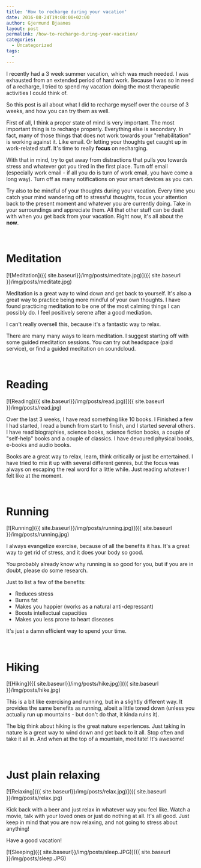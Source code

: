 ```yaml
---
title: 'How to recharge during your vacation'
date: 2016-08-24T19:00:00+02:00
author: Gjermund Bjaanes
layout: post
permalink: /how-to-recharge-during-your-vacation/
categories:
  - Uncategorized
tags:
  -
---
```


I recently had a 3 week summer vacation, which was much needed. I was exhausted from an extended period of hard work. Because I was so in need of a recharge, I tried to spend my vacation doing the most therapeutic activities I could think of.

So this post is all about what I did to recharge myself over the course of 3 weeks, and how you can try them as well.

<!--more-->

First of all, I think a proper state of mind is very important. The most important thing is to recharge properly. 
Everything else is secondary. In fact, many of those things that does not work towards your "rehabilitation" is working against it. 
Like email. Or letting your thoughts get caught up in work-related stuff. It's time to really **focus** on recharging.

With that in mind, try to get away from distractions that pulls you towards stress and whatever got you tired in the first place. 
Turn off email (especially work email - if all you do is turn of work email, you have come a long way). 
Turn off as many notifications on your smart devices as you can.

Try also to be mindful of your thoughts during your vacation. 
Every time you catch your mind wandering off to stressful thoughts, focus your attention back to the present moment and whatever you are currently doing. 
Take in your surroundings and appreciate them. All that other stuff can be dealt with when you get back from your vacation. Right now, it's all about the **now**.

&nbsp;

# Meditation

[![Meditation]({{ site.baseurl}}/img/posts/meditate.jpg)]({{ site.baseurl }}/img/posts/meditate.jpg) 

Meditation is a great way to wind down and get back to yourself. It's also a great way to practice being more mindful of your own thoughts. I have found practicing meditation to be one of the most calming things I can possibly do. I feel positively serene after a good mediation.

I can't really oversell this, because it's a fantastic way to relax.

There are many many ways to learn meditation. I suggest starting off with some guided meditation sessions. You can try out headspace (paid service), or find a guided meditation on soundcloud.

&nbsp;

# Reading

[![Reading]({{ site.baseurl}}/img/posts/read.jpg)]({{ site.baseurl }}/img/posts/read.jpg) 

Over the last 3 weeks, I have read something like 10 books. I Finished a few I had started, I read a bunch from start to finish, and I started several others. 
I have read biographies, science books, science fiction books, a couple of "self-help" books and a couple of classics. 
I have devoured physical books, e-books and audio books.

Books are a great way to relax, learn, think critically or just be entertained. 
I have tried to mix it up with several different genres, but the focus was always on escaping the real word for a little while. Just reading whatever I felt like at the moment.

&nbsp;

# Running

[![Running]({{ site.baseurl}}/img/posts/running.jpg)]({{ site.baseurl }}/img/posts/running.jpg) 

I always evangelize exercise, because of all the benefits it has. It's a great way to get rid of stress, and it does your body so good.

You probably already know why running is so good for you, but if you are in doubt, please do some research.

Just to list a few of the benefits:

- Reduces stress
- Burns fat
- Makes you happier (works as a natural anti-depressant)
- Boosts intellectual capacities
- Makes you less prone to heart diseases

It's just a damn efficient way to spend your time.

&nbsp;

# Hiking

[![Hiking]({{ site.baseurl}}/img/posts/hike.jpg)]({{ site.baseurl }}/img/posts/hike.jpg) 

This is a bit like exercising and running, but in a slightly different way. It provides the same benefits as running, albeit a little toned down (unless you actually run up mountains - but don't do that, it kinda ruins it).

The big think about hiking is the great nature experiences. Just taking in nature is a great way to wind down and get back to it all. Stop often and take it all in. And when at the top of a mountain, meditate! It's awesome!

&nbsp;

# Just plain relaxing

[![Relaxing]({{ site.baseurl}}/img/posts/relax.jpg)]({{ site.baseurl }}/img/posts/relax.jpg) 

Kick back with a beer and just relax in whatever way you feel like. Watch a movie, talk with your loved ones or just do nothing at all. It's all good. Just keep in mind that you are now relaxing, and not going to stress about anything!

Have a good vacation!

[![Sleeping]({{ site.baseurl}}/img/posts/sleep.JPG)]({{ site.baseurl }}/img/posts/sleep.JPG) 
